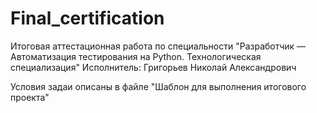 # Final_certification

Итоговая аттестационная работа по специальности "Разработчик — Автоматизация тестирования на Python. Технологическая специализация"
Исполнитель: Григорьев Николай Александрович

Условия задаи описаны в файле "Шаблон для выполнения итогового проекта"
